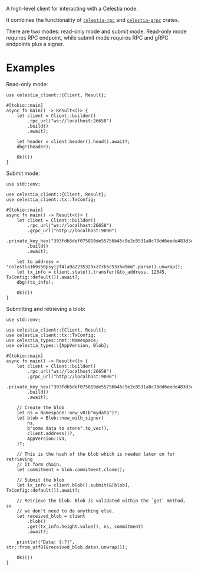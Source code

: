 A high-level client for interacting with a Celestia node.

It combines the functionality of [`celestia-rpc`] and [`celestia-grpc`] crates.

There are two modes: read-only mode and submit mode. Read-only mode requires
RPC endpoint, while submit mode requires RPC and gRPC endpoints plus a signer.

# Examples

Read-only mode:

```rust,no_run,ignore-wasm32
use celestia_client::{Client, Result};

#[tokio::main]
async fn main() -> Result<()> {
    let client = Client::builder()
        .rpc_url("ws://localhost:26658")
        .build()
        .await?;

    let header = client.header().head().await?;
    dbg!(header);

    Ok(())
}
```

Submit mode:

```rust,no_run
use std::env;

use celestia_client::{Client, Result};
use celestia_client::tx::TxConfig;

#[tokio::main]
async fn main() -> Result<()> {
    let client = Client::builder()
        .rpc_url("ws://localhost:26658")
        .grpc_url("http://localhost:9090")
        .private_key_hex("393fdb5def075819de55756b45c9e2c8531a8c78dd6eede483d3440e9457d839")
        .build()
        .await?;

    let to_address = "celestia169s50psyj2f4la9a2235329xz7rk6c53zhw9mm".parse().unwrap();
    let tx_info = client.state().transfer(&to_address, 12345, TxConfig::default()).await?;
    dbg!(tx_info);

    Ok(())
}
```

Submitting and retrieving a blob:

```rust,no_run
use std::env;

use celestia_client::{Client, Result};
use celestia_client::tx::TxConfig;
use celestia_types::nmt::Namespace;
use celestia_types::{AppVersion, Blob};

#[tokio::main]
async fn main() -> Result<()> {
    let client = Client::builder()
        .rpc_url("ws://localhost:26658")
        .grpc_url("http://localhost:9090")
        .private_key_hex("393fdb5def075819de55756b45c9e2c8531a8c78dd6eede483d3440e9457d839")
        .build()
        .await?;

    // Create the blob
    let ns = Namespace::new_v0(b"mydata")?;
    let blob = Blob::new_with_signer(
        ns,
        b"some data to store".to_vec(),
        client.address()?,
        AppVersion::V3,
    )?;

    // This is the hash of the blob which is needed later on for retrieving
    // it form chain.
    let commitment = blob.commitment.clone();

    // Submit the blob
    let tx_info = client.blob().submit(&[blob], TxConfig::default()).await?;

    // Retrieve the blob. Blob is validated within the `get` method, so
    // we don't need to do anything else.
    let received_blob = client
        .blob()
        .get(tx_info.height.value(), ns, commitment)
        .await?;

    println!("Data: {:?}", str::from_utf8(&received_blob.data).unwrap());

    Ok(())
}
```

[`celestia-rpc`]: celestia_rpc
[`celestia-grpc`]: celestia_grpc
